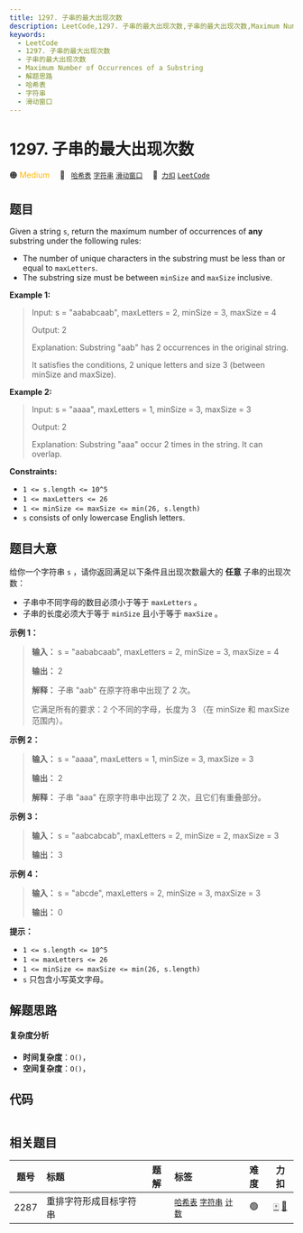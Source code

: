 ```yaml
---
title: 1297. 子串的最大出现次数
description: LeetCode,1297. 子串的最大出现次数,子串的最大出现次数,Maximum Number of Occurrences of a Substring,解题思路,哈希表,字符串,滑动窗口
keywords:
  - LeetCode
  - 1297. 子串的最大出现次数
  - 子串的最大出现次数
  - Maximum Number of Occurrences of a Substring
  - 解题思路
  - 哈希表
  - 字符串
  - 滑动窗口
---
```


# 1297. 子串的最大出现次数

🟠 <font color=#ffb800>Medium</font>&emsp; 🔖&ensp; [`哈希表`](/tag/hash-table.md) [`字符串`](/tag/string.md) [`滑动窗口`](/tag/sliding-window.md)&emsp; 🔗&ensp;[`力扣`](https://leetcode.cn/problems/maximum-number-of-occurrences-of-a-substring) [`LeetCode`](https://leetcode.com/problems/maximum-number-of-occurrences-of-a-substring)

## 题目

Given a string `s`, return the maximum number of occurrences of **any**
substring under the following rules:

  * The number of unique characters in the substring must be less than or equal to `maxLetters`.
  * The substring size must be between `minSize` and `maxSize` inclusive.



**Example 1:**

> Input: s = "aababcaab", maxLetters = 2, minSize = 3, maxSize = 4
> 
> Output: 2
> 
> Explanation: Substring "aab" has 2 occurrences in the original string.
> 
> It satisfies the conditions, 2 unique letters and size 3 (between minSize and maxSize).

**Example 2:**

> Input: s = "aaaa", maxLetters = 1, minSize = 3, maxSize = 3
> 
> Output: 2
> 
> Explanation: Substring "aaa" occur 2 times in the string. It can overlap.

**Constraints:**

  * `1 <= s.length <= 10^5`
  * `1 <= maxLetters <= 26`
  * `1 <= minSize <= maxSize <= min(26, s.length)`
  * `s` consists of only lowercase English letters.


## 题目大意

给你一个字符串 `s` ，请你返回满足以下条件且出现次数最大的 **任意**  子串的出现次数：

  * 子串中不同字母的数目必须小于等于 `maxLetters` 。
  * 子串的长度必须大于等于 `minSize` 且小于等于 `maxSize` 。



**示例 1：**

> 
> 
> 
> 
> 
> **输入：** s = "aababcaab", maxLetters = 2, minSize = 3, maxSize = 4
> 
> **输出：** 2
> 
> **解释：** 子串 "aab" 在原字符串中出现了 2 次。
> 
> 它满足所有的要求：2 个不同的字母，长度为 3 （在 minSize 和 maxSize 范围内）。
> 
> 

**示例 2：**

> 
> 
> 
> 
> 
> **输入：** s = "aaaa", maxLetters = 1, minSize = 3, maxSize = 3
> 
> **输出：** 2
> 
> **解释：** 子串 "aaa" 在原字符串中出现了 2 次，且它们有重叠部分。
> 
> 

**示例 3：**

> 
> 
> 
> 
> 
> **输入：** s = "aabcabcab", maxLetters = 2, minSize = 2, maxSize = 3
> 
> **输出：** 3
> 
> 

**示例 4：**

> 
> 
> 
> 
> 
> **输入：** s = "abcde", maxLetters = 2, minSize = 3, maxSize = 3
> 
> **输出：** 0
> 
> 



**提示：**

  * `1 <= s.length <= 10^5`
  * `1 <= maxLetters <= 26`
  * `1 <= minSize <= maxSize <= min(26, s.length)`
  * `s` 只包含小写英文字母。


## 解题思路

#### 复杂度分析

- **时间复杂度**：`O()`，
- **空间复杂度**：`O()`，

## 代码

```javascript

```

## 相关题目

<!-- prettier-ignore -->
| 题号 | 标题 | 题解 | 标签 | 难度 | 力扣 |
| :------: | :------ | :------: | :------ | :------: | :------: |
| 2287 | 重排字符形成目标字符串 |  |  [`哈希表`](/tag/hash-table.md) [`字符串`](/tag/string.md) [`计数`](/tag/counting.md) | 🟢 | [🀄️](https://leetcode.cn/problems/rearrange-characters-to-make-target-string) [🔗](https://leetcode.com/problems/rearrange-characters-to-make-target-string) |